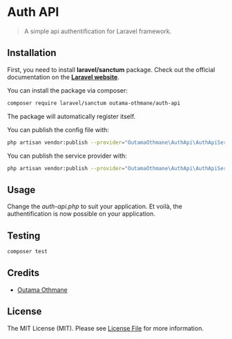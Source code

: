 # Auth API

> A simple api authentification for Laravel framework.

## Installation

First, you need to install **laravel/sanctum** package. Check out the official documentation on the **[Laravel website](https://laravel.com/docs/master/sanctum)**.

You can install the package via composer:
```bash
composer require laravel/sanctum outama-othmane/auth-api
```

The package will automatically register itself.

You can publish the config file with:
```bash
php artisan vendor:publish --provider="OutamaOthmane\AuthApi\AuthApiServiceProvider" --tag="auth-api-config"
```

You can publish the service provider with:
```bash
php artisan vendor:publish --provider="OutamaOthmane\AuthApi\AuthApiServiceProvider" --tag="auth-api-provider"
```

## Usage
Change the _auth-api.php_ to suit your application.
Et voilà, the authentification is now possible on your application.

## Testing

```bash
composer test
```

## Credits
- [Outama Othmane](https://github.com/outama-othmane)

## License
The MIT License (MIT). Please see [License File](/blob/main/LICENSE.md) for more information.
